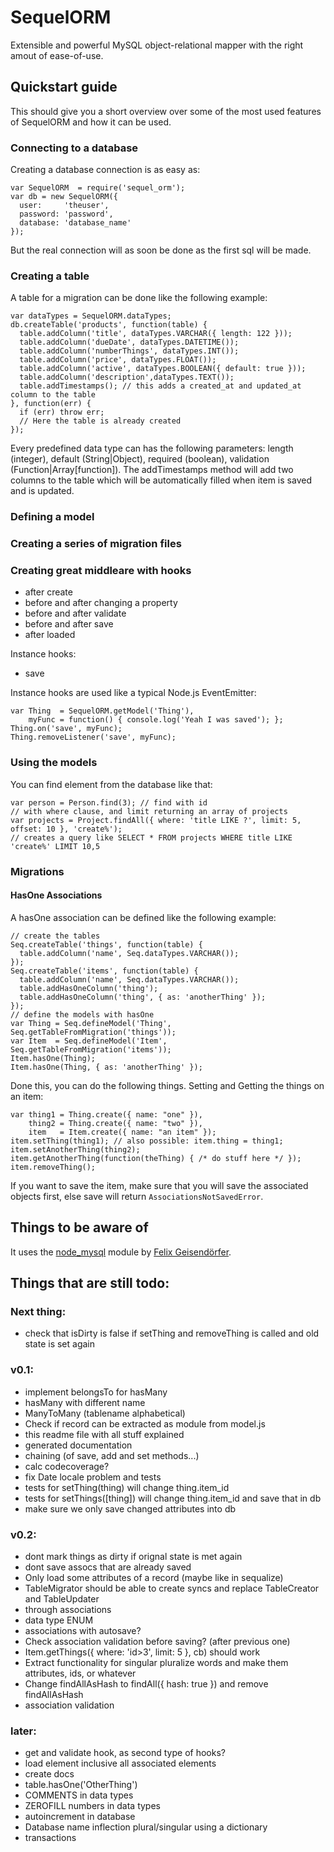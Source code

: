 # SequelORM

Extensible and powerful MySQL object-relational mapper with the right amout of ease-of-use.

## Quickstart guide
This should give you a short overview over some of the most used features of SequelORM and how it can be used.

### Connecting to a database
Creating a database connection is as easy as:

    var SequelORM  = require('sequel_orm');
    var db = new SequelORM({
      user:     'theuser',
      password: 'password',
      database: 'database_name'
    });

But the real connection will as soon be done as the first sql will be made.

### Creating a table
A table for a migration can be done like the following example:

    var dataTypes = SequelORM.dataTypes;
    db.createTable('products', function(table) {
      table.addColumn('title', dataTypes.VARCHAR({ length: 122 }));
      table.addColumn('dueDate', dataTypes.DATETIME());
      table.addColumn('numberThings', dataTypes.INT());
      table.addColumn('price', dataTypes.FLOAT());
      table.addColumn('active', dataTypes.BOOLEAN({ default: true }));
      table.addColumn('description',dataTypes.TEXT());
      table.addTimestamps(); // this adds a created_at and updated_at column to the table
    }, function(err) {
      if (err) throw err;
      // Here the table is already created
    });

Every predefined data type can has the following parameters: length (integer), default (String|Object), required (boolean), validation (Function|Array[function]).
The addTimestamps method will add two columns to the table which will be automatically filled when item is saved and is updated.

### Defining a model

### Creating a series of migration files

### Creating great middleare with hooks
- after create
- before and after changing a property
- before and after validate
- before and after save
- after loaded

Instance hooks:
- save

Instance hooks are used like a typical Node.js EventEmitter:

    var Thing  = SequelORM.getModel('Thing'),
        myFunc = function() { console.log('Yeah I was saved'); };
    Thing.on('save', myFunc);
    Thing.removeListener('save', myFunc);

### Using the models

You can find element from the database like that:

    var person = Person.find(3); // find with id
    // with where clause, and limit returning an array of projects
    var projects = Project.findAll({ where: 'title LIKE ?', limit: 5, offset: 10 }, 'create%');
    // creates a query like SELECT * FROM projects WHERE title LIKE 'create%' LIMIT 10,5

### Migrations

#### HasOne Associations
A hasOne association can be defined like the following example:

    // create the tables
    Seq.createTable('things', function(table) {
      table.addColumn('name', Seq.dataTypes.VARCHAR());
    });
    Seq.createTable('items', function(table) {
      table.addColumn('name', Seq.dataTypes.VARCHAR());
      table.addHasOneColumn('thing');
      table.addHasOneColumn('thing', { as: 'anotherThing' });
    });
    // define the models with hasOne
    var Thing = Seq.defineModel('Thing', Seq.getTableFromMigration('things'));
    var Item  = Seq.defineModel('Item', Seq.getTableFromMigration('items'));
    Item.hasOne(Thing);
    Item.hasOne(Thing, { as: 'anotherThing' });

Done this, you can do the following things. Setting and Getting the things on an item:

    var thing1 = Thing.create({ name: "one" }),
        thing2 = Thing.create({ name: "two" }),
        item   = Item.create({ name: "an item" });
    item.setThing(thing1); // also possible: item.thing = thing1;
    item.setAnotherThing(thing2);
    item.getAnotherThing(function(theThing) { /* do stuff here */ });
    item.removeThing();

If you want to save the item, make sure that you will save the associated objects first, else save will return `AssociationsNotSavedError`.


## Things to be aware of
It uses the [node_mysql](https://github.com/felixge/node-mysql) module by [Felix Geisendörfer](https://github.com/felixge).

## Things that are still todo:

### Next thing:
- check that isDirty is false if setThing and removeThing is called and old state is set again

### v0.1:
- implement belongsTo for hasMany
- hasMany with different name
- ManyToMany (tablename alphabetical)
- Check if record can be extracted as module from model.js
- this readme file with all stuff explained
- generated documentation
- chaining (of save, add and set methods...)
- calc codecoverage?
- fix Date locale problem and tests
- tests for setThing(thing) will change thing.item_id
- tests for setThings([thing]) will change thing.item_id and save that in db
- make sure we only save changed attributes into db

### v0.2:
- dont mark things as dirty if orignal state is met again
- dont save assocs that are already saved
- Only load some attributes of a record (maybe like in sequalize)
- TableMigrator should be able to create syncs and replace TableCreator and TableUpdater
- through associations
- data type ENUM
- associations with autosave?
- Check association validation before saving? (after previous one)
- Item.getThings({ where: 'id>3', limit: 5 }, cb) should work
- Extract functionality for singular pluralize words and make them attributes, ids, or whatever
- Change findAllAsHash to findAll({ hash: true }) and remove findAllAsHash
- association validation

### later:
- get and validate hook, as second type of hooks?
- load element inclusive all associated elements
- create docs
- table.hasOne('OtherThing')
- COMMENTS in data types
- ZEROFILL numbers in data types
- autoincrement in database
- Database name inflection plural/singular using a dictionary
- transactions